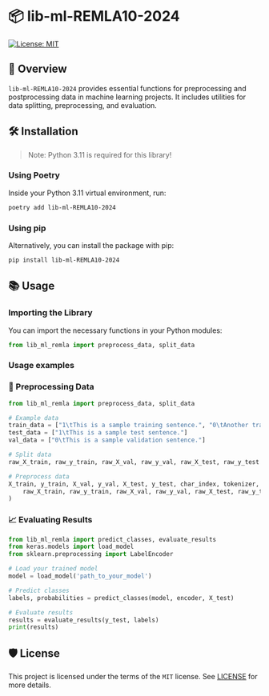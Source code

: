<!-- # package_template_tester -->

<!-- <div align="center"> -->

<!-- [![Build status](https://github.com/test/package_template_tester/workflows/build/badge.svg?branch=master&event=push)](https://github.com/test/package_template_tester/actions?query=workflow%3Abuild)
[![Python Version](https://img.shields.io/pypi/pyversions/package_template_tester.svg)](https://pypi.org/project/package_template_tester/)
[![Dependencies Status](https://img.shields.io/badge/dependencies-up%20to%20date-brightgreen.svg)](https://github.com/test/package_template_tester/pulls?utf8=%E2%9C%93&q=is%3Apr%20author%3Aapp%2Fdependabot)

[![Code style: black](https://img.shields.io/badge/code%20style-black-000000.svg)](https://github.com/psf/black)
[![Security: bandit](https://img.shields.io/badge/security-bandit-green.svg)](https://github.com/PyCQA/bandit)
[![Pre-commit](https://img.shields.io/badge/pre--commit-enabled-brightgreen?logo=pre-commit&logoColor=white)](https://github.com/test/package_template_tester/blob/master/.pre-commit-config.yaml)
[![Semantic Versions](https://img.shields.io/badge/%20%20%F0%9F%93%A6%F0%9F%9A%80-semantic--versions-e10079.svg)](https://github.com/test/package_template_tester/releases)
[![License](https://img.shields.io/github/license/test/package_template_tester)](https://github.com/test/package_template_tester/blob/master/LICENSE)
![Coverage Report](assets/images/coverage.svg) -->


<!-- </div>

## Installation
> Python 3.11 is needed for this library!

Inside your python 3.11 virtual environment run:

```bash
poetry add lib-ml-REMLA10-2024
```

or install with `pip`

```bash
pip install lib-ml-REMLA10-2024
```

Now you can import the library inside python modules

```python
from lib_ml_remla import preprocess_data, split_data
```
## Tests
To run the tests run the command ```pytest``` from python3.11 virtual environemt. 

## 🛡 License

[![License: MIT](https://img.shields.io/badge/License-MIT-yellow.svg)](https://opensource.org/licenses/MIT)

This project is licensed under the terms of the `MIT` license. See [LICENSE](https://github.com/remla24-team10/lib-ml/blob/main/LICENSE) for more details. -->


# 📦 lib-ml-REMLA10-2024

[![License: MIT](https://img.shields.io/badge/License-MIT-yellow.svg)](https://opensource.org/licenses/MIT)

## 📝 Overview

`lib-ml-REMLA10-2024` provides essential functions for preprocessing and postprocessing data in machine learning projects. It includes utilities for data splitting, preprocessing, and evaluation.

## 🛠️ Installation

> Note: Python 3.11 is required for this library!
> 

### Using Poetry

Inside your Python 3.11 virtual environment, run:

```bash
poetry add lib-ml-REMLA10-2024
```

### Using pip

Alternatively, you can install the package with pip:

```bash
pip install lib-ml-REMLA10-2024
```

## 📚 Usage

### Importing the Library

You can import the necessary functions in your Python modules:

```python
from lib_ml_remla import preprocess_data, split_data
```

###  Usage examples

### 🔄 Preprocessing Data

```python
from lib_ml_remla import preprocess_data, split_data

# Example data
train_data = ["1\tThis is a sample training sentence.", "0\tAnother training example."]
test_data = ["1\tThis is a sample test sentence."]
val_data = ["0\tThis is a sample validation sentence."]

# Split data
raw_X_train, raw_y_train, raw_X_val, raw_y_val, raw_X_test, raw_y_test = split_data(train_data, test_data, val_data)

# Preprocess data
X_train, y_train, X_val, y_val, X_test, y_test, char_index, tokenizer, encoder = preprocess_data(
    raw_X_train, raw_y_train, raw_X_val, raw_y_val, raw_X_test, raw_y_test
)
```

### 📈 Evaluating Results

```python
from lib_ml_remla import predict_classes, evaluate_results
from keras.models import load_model
from sklearn.preprocessing import LabelEncoder

# Load your trained model
model = load_model('path_to_your_model')

# Predict classes
labels, probabilities = predict_classes(model, encoder, X_test)

# Evaluate results
results = evaluate_results(y_test, labels)
print(results)
```

## 🛡 License

This project is licensed under the terms of the `MIT` license. See [LICENSE](https://github.com/remla24-team10/lib-ml/blob/main/LICENSE) for more details.